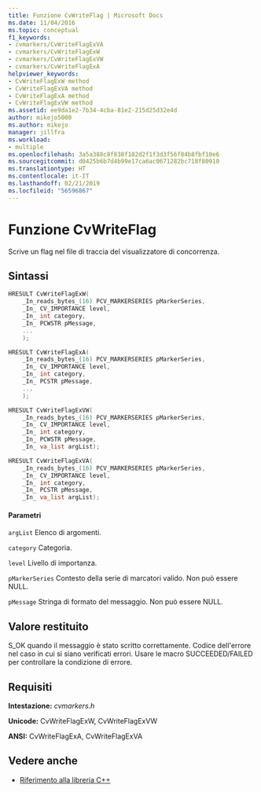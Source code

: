 ```yaml
---
title: Funzione CvWriteFlag | Microsoft Docs
ms.date: 11/04/2016
ms.topic: conceptual
f1_keywords:
- cvmarkers/CvWriteFlagExVA
- cvmarkers/CvWriteFlagExW
- cvmarkers/CvWriteFlagExVW
- cvmarkers/CvWriteFlagExA
helpviewer_keywords:
- CvWriteFlagExW method
- CvWriteFlagExVA method
- CvWriteFlagExA method
- CvWriteFlagExVW method
ms.assetid: ee9da1e2-7b34-4cba-81e2-215d25d32e4d
author: mikejo5000
ms.author: mikejo
manager: jillfra
ms.workload:
- multiple
ms.openlocfilehash: 3a5a388c8f838f182d2f1f3d3f56f84b8fbf10e6
ms.sourcegitcommit: d0425b6b7d4b99e17ca6ac0671282bc718f80910
ms.translationtype: HT
ms.contentlocale: it-IT
ms.lasthandoff: 02/21/2019
ms.locfileid: "56596867"
---
```

# <a name="cvwriteflag-function"></a>Funzione CvWriteFlag
Scrive un flag nel file di traccia del visualizzatore di concorrenza.

## <a name="syntax"></a>Sintassi

```C
HRESULT CvWriteFlagExW(
    _In_reads_bytes_(16) PCV_MARKERSERIES pMarkerSeries,
    _In_ CV_IMPORTANCE level,
    _In_ int category,
    _In_ PCWSTR pMessage,
    ...
    );

HRESULT CvWriteFlagExA(
    _In_reads_bytes_(16) PCV_MARKERSERIES pMarkerSeries,
    _In_ CV_IMPORTANCE level,
    _In_ int category,
    _In_ PCSTR pMessage,
    ...
    );

HRESULT CvWriteFlagExVW(
    _In_reads_bytes_(16) PCV_MARKERSERIES pMarkerSeries,
    _In_ CV_IMPORTANCE level,
    _In_ int category,
    _In_ PCWSTR pMessage,
    _In_ va_list argList);

HRESULT CvWriteFlagExVA(
    _In_reads_bytes_(16) PCV_MARKERSERIES pMarkerSeries,
    _In_ CV_IMPORTANCE level,
    _In_ int category,
    _In_ PCSTR pMessage,
    _In_ va_list argList);
```

#### <a name="parameters"></a>Parametri
 `argList` Elenco di argomenti.

 `category` Categoria.

 `level` Livello di importanza.

 `pMarkerSeries` Contesto della serie di marcatori valido. Non può essere NULL.

 `pMessage` Stringa di formato del messaggio. Non può essere NULL.

## <a name="return-value"></a>Valore restituito
 S_OK quando il messaggio è stato scritto correttamente. Codice dell'errore nel caso in cui si siano verificati errori. Usare le macro SUCCEEDED/FAILED per controllare la condizione di errore.

## <a name="requirements"></a>Requisiti
 **Intestazione:** *cvmarkers.h*

 **Unicode:** CvWriteFlagExW, CvWriteFlagExVW

 <strong>ANSI:</strong> CvWriteFlagExA, CvWriteFlagExVA

## <a name="see-also"></a>Vedere anche
- [Riferimento alla libreria C++](../profiling/cpp-library-reference.md)